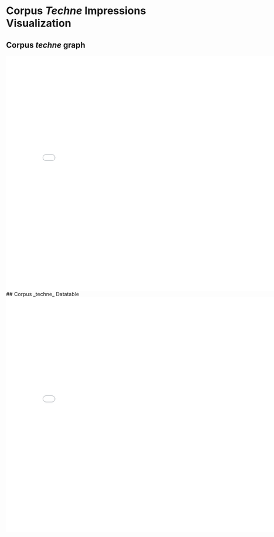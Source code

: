 # Corpus _Techne_ Impressions Visualization
## Corpus _techne_ graph
<iframe src="visualizations/invention_visualization.html"
    sandbox="allow-same-origin allow-scripts"
    width="800"
    height="640"
    scrolling="yes"
    seamless="seamless"
    frameborder="0">
</iframe>
## Corpus _techne_ Datatable
<iframe src="visualizations/invention_datatable.html"
    sandbox="allow-same-origin allow-scripts"
    width="800"
    height="640"
    scrolling="yes"
    seamless="seamless"
    frameborder="0">
</iframe>
